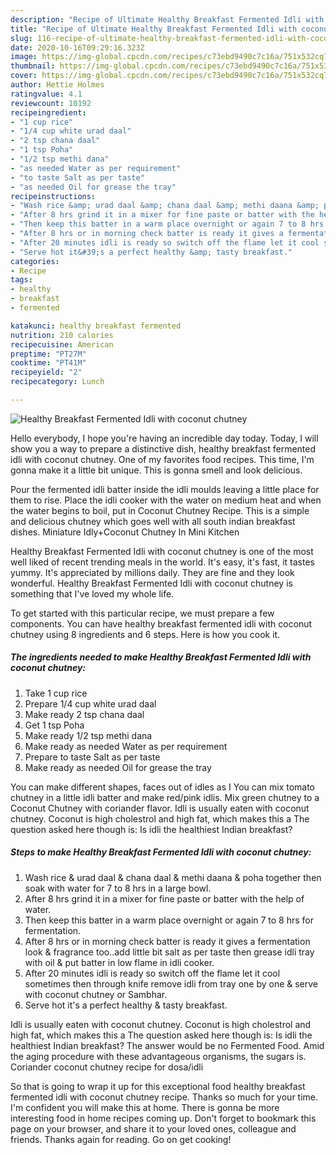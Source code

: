 ```yaml
---
description: "Recipe of Ultimate Healthy Breakfast Fermented Idli with coconut chutney"
title: "Recipe of Ultimate Healthy Breakfast Fermented Idli with coconut chutney"
slug: 116-recipe-of-ultimate-healthy-breakfast-fermented-idli-with-coconut-chutney
date: 2020-10-16T09:29:16.323Z
image: https://img-global.cpcdn.com/recipes/c73ebd9490c7c16a/751x532cq70/healthy-breakfast-fermented-idli-with-coconut-chutney-recipe-main-photo.jpg
thumbnail: https://img-global.cpcdn.com/recipes/c73ebd9490c7c16a/751x532cq70/healthy-breakfast-fermented-idli-with-coconut-chutney-recipe-main-photo.jpg
cover: https://img-global.cpcdn.com/recipes/c73ebd9490c7c16a/751x532cq70/healthy-breakfast-fermented-idli-with-coconut-chutney-recipe-main-photo.jpg
author: Hettie Holmes
ratingvalue: 4.1
reviewcount: 10192
recipeingredient:
- "1 cup rice"
- "1/4 cup white urad daal"
- "2 tsp chana daal"
- "1 tsp Poha"
- "1/2 tsp methi dana"
- "as needed Water as per requirement"
- "to taste Salt as per taste"
- "as needed Oil for grease the tray"
recipeinstructions:
- "Wash rice &amp; urad daal &amp; chana daal &amp; methi daana &amp; poha together then soak with water for 7 to 8 hrs in a large bowl."
- "After 8 hrs grind it in a mixer for fine paste or batter with the help of water."
- "Then keep this batter in a warm place overnight or again 7 to 8 hrs for fermentation."
- "After 8 hrs or in morning check batter is ready it gives a fermentation look &amp; fragrance too..add little bit salt as per taste then grease idli tray with oil &amp; put batter in low flame in idli cooker."
- "After 20 minutes idli is ready so switch off the flame let it cool sometimes then through knife remove idli from tray one by one &amp; serve with coconut chutney or Sambhar."
- "Serve hot it&#39;s a perfect healthy &amp; tasty breakfast."
categories:
- Recipe
tags:
- healthy
- breakfast
- fermented

katakunci: healthy breakfast fermented 
nutrition: 210 calories
recipecuisine: American
preptime: "PT27M"
cooktime: "PT41M"
recipeyield: "2"
recipecategory: Lunch

---
```



![Healthy Breakfast Fermented Idli with coconut chutney](https://img-global.cpcdn.com/recipes/c73ebd9490c7c16a/751x532cq70/healthy-breakfast-fermented-idli-with-coconut-chutney-recipe-main-photo.jpg)

Hello everybody, I hope you're having an incredible day today. Today, I will show you a way to prepare a distinctive dish, healthy breakfast fermented idli with coconut chutney. One of my favorites food recipes. This time, I'm gonna make it a little bit unique. This is gonna smell and look delicious.

Pour the fermented idli batter inside the idli moulds leaving a little place for them to rise. Place the idli cooker with the water on medium heat and when the water begins to boil, put in Coconut Chutney Recipe. This is a simple and delicious chutney which goes well with all south indian breakfast dishes. Miniature Idly+Coconut Chutney In Mini Kitchen

Healthy Breakfast Fermented Idli with coconut chutney is one of the most well liked of recent trending meals in the world. It's easy, it's fast, it tastes yummy. It's appreciated by millions daily. They are fine and they look wonderful. Healthy Breakfast Fermented Idli with coconut chutney is something that I've loved my whole life.


To get started with this particular recipe, we must prepare a few components. You can have healthy breakfast fermented idli with coconut chutney using 8 ingredients and 6 steps. Here is how you cook it.

<!--inarticleads1-->

##### The ingredients needed to make Healthy Breakfast Fermented Idli with coconut chutney:

1. Take 1 cup rice
1. Prepare 1/4 cup white urad daal
1. Make ready 2 tsp chana daal
1. Get 1 tsp Poha
1. Make ready 1/2 tsp methi dana
1. Make ready as needed Water as per requirement
1. Prepare to taste Salt as per taste
1. Make ready as needed Oil for grease the tray


You can make different shapes, faces out of idles as I You can mix tomato chutney in a little idli batter and make red/pink idlis. Mix green chutney to a Coconut Chutney with coriander flavor. Idli is usually eaten with coconut chutney. Coconut is high cholestrol and high fat, which makes this a The question asked here though is: Is idli the healthiest Indian breakfast? 

<!--inarticleads2-->

##### Steps to make Healthy Breakfast Fermented Idli with coconut chutney:

1. Wash rice &amp; urad daal &amp; chana daal &amp; methi daana &amp; poha together then soak with water for 7 to 8 hrs in a large bowl.
1. After 8 hrs grind it in a mixer for fine paste or batter with the help of water.
1. Then keep this batter in a warm place overnight or again 7 to 8 hrs for fermentation.
1. After 8 hrs or in morning check batter is ready it gives a fermentation look &amp; fragrance too..add little bit salt as per taste then grease idli tray with oil &amp; put batter in low flame in idli cooker.
1. After 20 minutes idli is ready so switch off the flame let it cool sometimes then through knife remove idli from tray one by one &amp; serve with coconut chutney or Sambhar.
1. Serve hot it&#39;s a perfect healthy &amp; tasty breakfast.


Idli is usually eaten with coconut chutney. Coconut is high cholestrol and high fat, which makes this a The question asked here though is: Is idli the healthiest Indian breakfast? The answer would be no Fermented Food. Amid the aging procedure with these advantageous organisms, the sugars is. Coriander coconut chutney recipe for dosa/idli 

So that is going to wrap it up for this exceptional food healthy breakfast fermented idli with coconut chutney recipe. Thanks so much for your time. I'm confident you will make this at home. There is gonna be more interesting food in home recipes coming up. Don't forget to bookmark this page on your browser, and share it to your loved ones, colleague and friends. Thanks again for reading. Go on get cooking!
